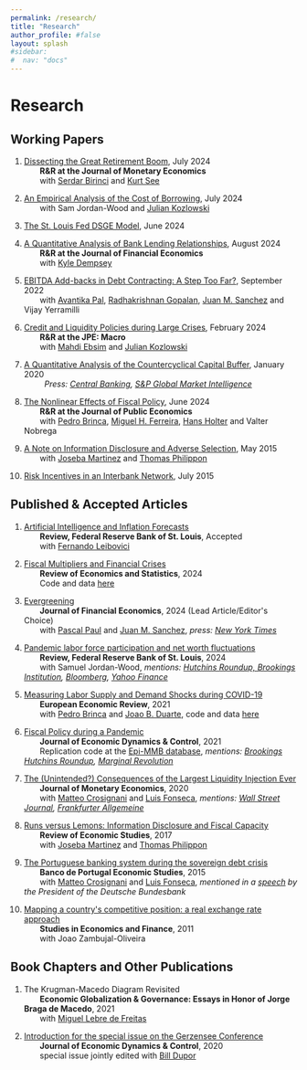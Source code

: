 ```yaml
---
permalink: /research/
title: "Research"
author_profile: #false
layout: splash
#sidebar:
#  nav: "docs"
---
```


# Research

## Working Papers

1. [Dissecting the Great Retirement Boom](https://s3.amazonaws.com/real.stlouisfed.org/wp/2024/2024-017.pdf), July 2024<br/>
&nbsp;&nbsp;&nbsp;&nbsp;&nbsp;&nbsp; **R&R at the Journal of Monetary Economics** <br/>
&nbsp;&nbsp;&nbsp;&nbsp;&nbsp;&nbsp; with [Serdar Birinci](https://serdarbirinci.weebly.com/) and [Kurt See](https://kurtsee.weebly.com/) <br/>

2. [An Empirical Analysis of the Cost of Borrowing](https://s3.amazonaws.com/real.stlouisfed.org/wp/2024/2024-016.pdf), July 2024<br/>
&nbsp;&nbsp;&nbsp;&nbsp;&nbsp;&nbsp; with Sam Jordan-Wood and [Julian Kozlowski](http://www.juliankozlowski.com/) <br/>

3. [The St. Louis Fed DSGE Model](https://s3.amazonaws.com/real.stlouisfed.org/wp/2024/2024-014.pdf), June 2024<br/>

4. [A Quantitative Analysis of Bank Lending Relationships](https://s3.amazonaws.com/real.stlouisfed.org/wp/2022/2022-033.pdf), August 2024<br/>
&nbsp;&nbsp;&nbsp;&nbsp;&nbsp;&nbsp; **R&R at the Journal of Financial Economics** <br/>
&nbsp;&nbsp;&nbsp;&nbsp;&nbsp;&nbsp; with [Kyle Dempsey](https://sites.google.com/site/kylepatrickdempsey/)<br/>

5. [EBITDA Add-backs in Debt Contracting: A Step Too Far?](https://s3.amazonaws.com/real.stlouisfed.org/wp/2022/2022-029.pdf), September 2022<br/>
&nbsp;&nbsp;&nbsp;&nbsp;&nbsp;&nbsp; with [Avantika Pal](https://olin.wustl.edu/EN-US/academic-programs/PhD/Pages/PhdDetail.aspx?username=avantika.pal), [Radhakrishnan Gopalan](http://apps.olin.wustl.edu/faculty/Gopalan/), [Juan M. Sanchez](https://sites.google.com/view/juanmsanchezweb/home) and Vijay Yerramilli <br/>

6. [Credit and Liquidity Policies during Large Crises](https://s3.amazonaws.com/real.stlouisfed.org/wp/2020/2020-035.pdf), February 2024<br/>
&nbsp;&nbsp;&nbsp;&nbsp;&nbsp;&nbsp; **R&R at the JPE: Macro** <br/>
&nbsp;&nbsp;&nbsp;&nbsp;&nbsp;&nbsp; with [Mahdi Ebsim](https://www.stlouisfed.org/authors/mahdi-ebsim) and [Julian Kozlowski](http://www.juliankozlowski.com/) <br/>

7. [A Quantitative Analysis of the Countercyclical Capital Buffer](https://mfariacastro.github.io/files/CCyB_January2020.pdf), January 2020 <br/>
&nbsp;&nbsp;&nbsp;&nbsp;&nbsp;&nbsp;&nbsp;&nbsp; *Press: [Central Banking](https://www.centralbanking.com/central-banks/financial-stability/macro-prudential/4339026/raising-ccybs-could-have-greatly-mitigated-2008-crisis-st-louis-fed-paper), [S&P Global Market Intelligence](https://www.spglobal.com/marketintelligence/en/news-insights/latest-news-headlines/53971866)*  

8. [The Nonlinear Effects of Fiscal Policy](https://mfariacastro.github.io/files/NonlinearEffectsFiscalPolicy_Jun2024.pdf), June 2024<br/> 
&nbsp;&nbsp;&nbsp;&nbsp;&nbsp;&nbsp; **R&R at the Journal of Public Economics** <br/>
&nbsp;&nbsp;&nbsp;&nbsp;&nbsp;&nbsp; with [Pedro Brinca](http://pedrobrinca.pt/), [Miguel H. Ferreira](https://sites.google.com/view/miguelhferreira), [Hans Holter](https://sites.google.com/site/hansaholter/) and Valter Nobrega<br/>

9. [A Note on Information Disclosure and Adverse Selection](https://mfariacastro.github.io/files/Note_Information_Disclosure.pdf), May 2015<br/>
&nbsp;&nbsp;&nbsp;&nbsp;&nbsp;&nbsp; with [Joseba Martinez](http://www.josebamartinez.me/) and [Thomas Philippon](http://pages.stern.nyu.edu/~tphilipp/) <br/>
    
10. [Risk Incentives in an Interbank Network](https://mfariacastro.github.io/files/interbank_networks.pdf), July 2015 

## Published & Accepted Articles

1. [Artificial Intelligence and Inflation Forecasts](https://s3.amazonaws.com/real.stlouisfed.org/wp/2023/2023-015.pdf)<br/>
&nbsp;&nbsp;&nbsp;&nbsp;&nbsp;&nbsp; **Review, Federal Reserve Bank of St. Louis**, Accepted <br/>
&nbsp;&nbsp;&nbsp;&nbsp;&nbsp;&nbsp; with [Fernando Leibovici](https://www.fernandoleibovici.com/)

1. [Fiscal Multipliers and Financial Crises](https://s3.amazonaws.com/real.stlouisfed.org/wp/2018/2018-023.pdf)<br/>
&nbsp;&nbsp;&nbsp;&nbsp;&nbsp;&nbsp; **Review of Economics and Statistics**, 2024 <br/>
&nbsp;&nbsp;&nbsp;&nbsp;&nbsp;&nbsp; Code and data [here](https://dataverse.harvard.edu/dataset.xhtml?persistentId=doi:10.7910/DVN/WCTVTA)

2. [Evergreening](https://mfariacastro.github.io/files/FPS_Aug2023.pdf)<br/>
&nbsp;&nbsp;&nbsp;&nbsp;&nbsp;&nbsp; **Journal of Financial Economics**, 2024 (Lead Article/Editor's Choice)<br/>
&nbsp;&nbsp;&nbsp;&nbsp;&nbsp;&nbsp; with [Pascal Paul](http://www.pascalpaul.de/) and [Juan M. Sanchez](https://sites.google.com/view/juanmsanchezweb/home), *press: [New York Times](https://www.nytimes.com/2022/10/05/opinion/humility-capitalism.html)*

3. [Pandemic labor force participation and net worth fluctuations](https://files.stlouisfed.org/files/htdocs/publications/review/2024/01/05/pandemic-labor-force-participation-and-net-worth-fluctuations.pdf)<br/>
&nbsp;&nbsp;&nbsp;&nbsp;&nbsp;&nbsp; **Review, Federal Reserve Bank of St. Louis**, 2024 <br/>
&nbsp;&nbsp;&nbsp;&nbsp;&nbsp;&nbsp; with Samuel Jordan-Wood, *mentions: [Hutchins Roundup, Brookings Institution](https://www.brookings.edu/2023/05/11/hutchins-roundup-net-worth-and-retirement-inflation-dynamics-and-more/), [Bloomberg](https://www.bloomberg.com/news/articles/2023-06-21/pandemic-retirees-head-back-to-work-in-us-as-asset-boom-fades), [Yahoo Finance](https://finance.yahoo.com/news/pandemic-retirees-us-head-back-184232104.html)*

5. [Measuring Labor Supply and Demand Shocks during COVID-19](https://mfariacastro.github.io/files/BDF2020_v8.pdf)<br/>
&nbsp;&nbsp;&nbsp;&nbsp;&nbsp;&nbsp; **European Economic Review**, 2021 <br/>
&nbsp;&nbsp;&nbsp;&nbsp;&nbsp;&nbsp; with [Pedro Brinca](http://pedrobrinca.pt/) and [Joao B. Duarte](http://jbduarte.com/), code and data [here](https://github.com/jbduarte/labor_supply_demand_covid19)

6. [Fiscal Policy during a Pandemic](https://mfariacastro.github.io/files/Covid_February2021.pdf) <br/>
&nbsp;&nbsp;&nbsp;&nbsp;&nbsp;&nbsp; **Journal of Economic Dynamics & Control**, 2021 <br/>
&nbsp;&nbsp;&nbsp;&nbsp;&nbsp;&nbsp; Replication code at the [Epi-MMB database](https://www.epi-mmb.com/download-code), *mentions: [Brookings Hutchins Roundup](https://www.brookings.edu/blog/up-front/2020/03/26/hutchins-roundup-unemployment-insurance-information-channels-and-more/), [Marginal Revolution](https://marginalrevolution.com/marginalrevolution/2020/03/tuesday-assorted-links-256.html)*  

7. [The (Unintended?) Consequences of the Largest Liquidity Injection Ever](https://s3.amazonaws.com/real.stlouisfed.org/wp/2017/2017-039.pdf)<br/>
&nbsp;&nbsp;&nbsp;&nbsp;&nbsp;&nbsp; **Journal of Monetary Economics**, 2020 <br/>
&nbsp;&nbsp;&nbsp;&nbsp;&nbsp;&nbsp; with [Matteo Crosignani](http://matteocrosignani.com/) and [Luis Fonseca](http://www.luispfonseca.com/), *mentions: [Wall Street Journal](https://www.wsj.com/articles/fed-paper-looks-at-unintended-consequences-of-largest-liquidity-injection-ever-1486748614), [Frankfurter Allgemeine](http://blogs.faz.net/fazit/2016/01/06/was-kann-die-ezb-7140/)* 

8. [Runs versus Lemons: Information Disclosure and Fiscal Capacity](https://mfariacastro.github.io/files/runs_versus_lemons.pdf)  
&nbsp;&nbsp;&nbsp;&nbsp;&nbsp;&nbsp; **Review of Economic Studies**, 2017  
&nbsp;&nbsp;&nbsp;&nbsp;&nbsp;&nbsp; with [Joseba Martinez](http://www.josebamartinez.me/) and [Thomas Philippon](http://pages.stern.nyu.edu/~tphilipp/) 

9. [The Portuguese banking system during the sovereign debt crisis](https://mfariacastro.github.io/files/CCF2015.pdf)  
&nbsp;&nbsp;&nbsp;&nbsp;&nbsp;&nbsp; **Banco de Portugal Economic Studies**, 2015  
&nbsp;&nbsp;&nbsp;&nbsp;&nbsp;&nbsp; with [Matteo Crosignani](http://matteocrosignani.com/) and [Luis Fonseca](http://www.luispfonseca.com/), *mentioned in a [speech](https://www.bundesbank.de/Redaktion/EN/Reden/2015/2015_12_10_weidmann.html) by the President of the Deutsche Bundesbank*

10. [Mapping a country's competitive position: a real exchange rate approach](http://www.emeraldinsight.com/doi/abs/10.1108/10867371111141981)  
&nbsp;&nbsp;&nbsp;&nbsp;&nbsp;&nbsp; **Studies in Economics and Finance**, 2011  
&nbsp;&nbsp;&nbsp;&nbsp;&nbsp;&nbsp; with Joao Zambujal-Oliveira

## Book Chapters and Other Publications
1. The Krugman-Macedo Diagram Revisited <br/>
&nbsp;&nbsp;&nbsp;&nbsp;&nbsp;&nbsp; **Economic Globalization & Governance: Essays in Honor of Jorge Braga de Macedo**, 2021 <br/>
&nbsp;&nbsp;&nbsp;&nbsp;&nbsp;&nbsp; with [Miguel Lebre de Freitas](https://mlebredefreitas.wordpress.com/) 

2. [Introduction for the special issue on the Gerzensee Conference](https://www.sciencedirect.com/science/article/pii/S0165188920300397)<br/>
&nbsp;&nbsp;&nbsp;&nbsp;&nbsp;&nbsp; **Journal of Economic Dynamics & Control**, 2020 <br/>
&nbsp;&nbsp;&nbsp;&nbsp;&nbsp;&nbsp; special issue jointly edited with [Bill Dupor](https://billdupor.weebly.com/)
